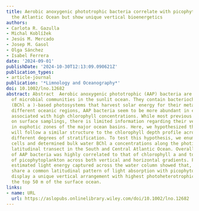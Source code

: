 ```yaml
---
title: Aerobic anoxygenic phototrophic bacteria correlate with picophytoplankton across
  the Atlantic Ocean but show unique vertical bioenergetics
authors:
- Carlota R. Gazulla
- Michal Koblížek
- Jesús M. Mercado
- Josep M. Gasol
- Olga Sánchez
- Isabel Ferrera
date: '2024-09-01'
publishDate: '2024-10-30T12:13:09.090621Z'
publication_types:
- article-journal
publication: '*Limnology and Oceanography*'
doi: 10.1002/lno.12682
abstract: Abstract  Aerobic anoxygenic phototrophic (AAP) bacteria are a common part
  of microbial communities in the sunlit ocean. They contain bacteriochlorophyll a
  (BChl a )‐based photosystems that harvest solar energy for their metabolism. Across
  different oceanic regions, AAP bacteria seem to be more abundant in eutrophic areas,
  associated with high chlorophyll concentrations. While most previous studies focused
  on surface samplings, there is limited information regarding their vertical distribution
  in euphotic zones of the major ocean basins. Here, we hypothesized that AAP bacteria
  will follow a similar structure to the chlorophyll depth profile across areas with
  different degrees of stratification. To test this hypothesis, we enumerated AAP
  cells and determined bulk water BChl a concentrations along the photic zone of a
  latitudinal transect in the South and Central Atlantic Ocean. Overall, the distribution
  of AAP bacteria was highly correlated to that of chlorophyll a and to the abundance
  of picophytoplankton across both vertical and horizontal gradients. Furthermore,
  estimated light energy captured across the water column showed that, while AAP bacteria
  share a common latitudinal pattern of light absorption with picophytoplankton, they
  display a unique vertical arrangement with highest photoheterotrophic activity in
  the top 50 m of the surface ocean.
links:
- name: URL
  url: https://aslopubs.onlinelibrary.wiley.com/doi/10.1002/lno.12682
---
```

